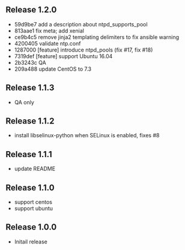 ## Release 1.2.0

* 59d9be7 add a description about ntpd_supports_pool
* 813aae1 fix meta; add xenial
* ce9b4c5 remove jinja2 templating delimiters to fix ansible warning
* 4200405 validate ntp.conf
* 1287000 [feature] introduce ntpd_pools (fix #17, fix #18)
* 7319def [feature] support Ubuntu 16.04
* 2b3243c QA
* 209a488 update CentOS to 7.3

## Release 1.1.3

* QA only

## Release 1.1.2

* install libselinux-python when SELinux is enabled, fixes #8

## Release 1.1.1

* update README

## Release 1.1.0

* support centos
* support ubuntu

## Release 1.0.0

* Initail release
